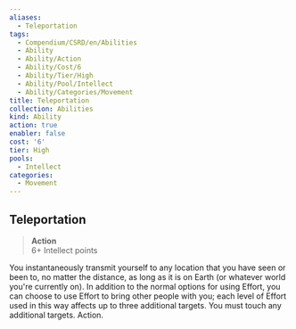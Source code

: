 ```yaml
---
aliases:
  - Teleportation
tags:
  - Compendium/CSRD/en/Abilities
  - Ability
  - Ability/Action
  - Ability/Cost/6
  - Ability/Tier/High
  - Ability/Pool/Intellect
  - Ability/Categories/Movement
title: Teleportation
collection: Abilities
kind: Ability
action: true
enabler: false
cost: '6'
tier: High
pools:
  - Intellect
categories:
  - Movement
---
```

## Teleportation  
>**Action**  
>6+ Intellect points
  
You instantaneously transmit yourself to any location that you have seen or been to, no matter the distance, as long as it is on Earth (or whatever world you're currently on). In addition to the normal options for using Effort, you can choose to use Effort to bring other people with you; each level of Effort used in this way affects up to three additional targets. You must touch any additional targets. Action.